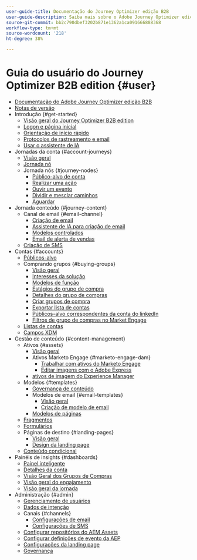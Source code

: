 ```yaml
---
user-guide-title: Documentação do Journey Optimizer edição B2B
user-guide-description: Saiba mais sobre o Adobe Journey Optimizer edição B2B e como você pode usá-lo para orquestrar jornadas de conta e de grupo de compra usando a IA gerativa integrada e a automação líder do setor.
source-git-commit: bb2c790dbef3202b871e1362a1ca091666888368
workflow-type: tm+mt
source-wordcount: '218'
ht-degree: 38%

---
```



# Guia do usuário do Journey Optimizer B2B edition {#user}

+ [Documentação do Adobe Journey Optimizer edição B2B](guide-overview.md)
+ [Notas de versão](./release-notes/release-notes.md)
+ Introdução {#get-started}
   + [Visão geral do Journey Optimizer B2B edition](about-journey-optimizer-b2b-edition.md)
   + [Logon e página inicial](home-page.md)
   + [Orientação de início rápido](./start/get-started.md)
   + [Protocolos de rastreamento e email](./start/email-protocols.md)
   + [Usar o assistente de IA](./start/ai-assistant.md)
+ Jornadas da conta {#account-journeys}
   + [Visão geral](./journeys/journey-overview.md)
   + [Jornada nó](./journeys/journey-nodes.md)
   + Jornada nós {#journey-nodes}
      + [Público-alvo de conta](./journeys/account-audience-nodes.md)
      + [Realizar uma ação](./journeys/action-nodes.md)
      + [Ouvir um evento](./journeys/listen-for-event-nodes.md)
      + [Dividir e mesclar caminhos](./journeys/split-merge-paths-nodes.md)
      + [Aguardar](./journeys/wait-nodes.md)
+ Jornada conteúdo {#journey-content}
   + Canal de email {#email-channel}
      + [Criação de email](./content/email-authoring.md)
      + [Assistente de IA para criação de email](./content/ai-assistant-emails.md)
      + [Modelos controlados](./content/email-authoring-governance.md)
      + [Email de alerta de vendas](./content/sales-alert-email.md)
   + [Criação de SMS](./content/sms-authoring.md)
+ Contas {#accounts}
   + [Públicos-alvo](./audiences/account-audience-overview.md)
   + Comprando grupos {#buying-groups}
      + [Visão geral](./buying-groups/buying-groups-overview.md)
      + [Interesses da solução](./buying-groups/solution-interests.md)
      + [Modelos de função](./buying-groups/buying-groups-role-templates.md)
      + [Estágios do grupo de compra](./buying-groups/buying-group-stages.md)
      + [Detalhes do grupo de compras](./buying-groups/buying-group-details.md)
      + [Criar grupos de compra](./buying-groups/buying-groups-create.md)
      + [Exportar lista de contas](./audiences/account-list-export.md)
      + [Públicos-alvo correspondentes da conta do linkedIn](./data/linkedin-account-matched-audiences.md)
      + [Filtros de grupo de compras no Market Engage](./buying-groups/marketo-engage-smart-list-buying-group-filters.md)
   + [Listas de contas](./accounts/account-lists.md)
   + [Campos XDM](./data/field-mapping.md)
+ Gestão de conteúdo {#content-management}
   + Ativos {#assets}
      + [Visão geral](./content/assets-overview.md)
      + Ativos Marketo Engage {#marketo-engage-dam}
         + [Trabalhar com ativos do Marketo Engage](./content/marketo-engage-design-studio.md)
         + [Editar imagens com o Adobe Express](./content/image-edit-adobe-express.md)
      + [ativos de imagem do Experience Manager](./content/aem-assets.md)
   + Modelos {#templates}
      + [Governança de conteúdo](./content/template-content-governance.md)
      + Modelos de email {#email-templates}
         + [Visão geral](./content/email-templates.md)
         + [Criação de modelo de email](./content/email-template-authoring.md)
      + [Modelos de páginas](./content/landing-page-templates.md)
   + [Fragmentos](./content/fragments.md)
   + [Formulários](./content/forms.md)
   + Páginas de destino {#landing-pages}
      + [Visão geral](./content/landing-pages.md)
      + [Design da landing page](./content/landing-page-design.md)
   + [Conteúdo condicional](./content/conditional-content.md)
+ Painéis de insights {#dashboards}
   + [Painel inteligente](./dashboards/intelligent-dashboard.md)
   + [Detalhes da conta](./accounts/account-details.md)
   + [Visão Geral dos Grupos de Compras](./dashboards/buying-groups-dashboard.md)
   + [Visão geral do engajamento](./dashboards/engagement-dashboard.md)
   + [Visão geral da jornada](./dashboards/journeys-dashboard.md)
+ Administração {#admin}
   + [Gerenciamento de usuários](./admin/user-management.md)
   + [Dados de intenção](./admin/intent-data.md)
   + Canais {#channels}
      + [Configurações de email](./admin/configure-channels-emails.md)
      + [Configurações de SMS](./admin/configure-channels-sms.md)
   + [Configurar repositórios do AEM Assets](./admin/configure-aem-repositories.md)
   + [Configurar definições de evento da AEP](./admin/configure-aep-events.md)
   + [Configurações da landing page](./admin/landing-page-settings.md)
   + [Governança](./admin/governance.md)

